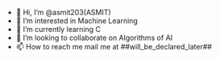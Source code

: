 - 👋 Hi, I’m @asmit203(ASMIT)
- 👀 I’m interested in Machine Learning
- 🌱 I’m currently learning C
- 💞️ I’m looking to collaborate on Algorithms of AI
- 📫 How to reach me mail me at ##will_be_declared_later##

<!---
asmit203/asmit203 is a ✨ special ✨ repository because its `README.md` (this file) appears on your GitHub profile.
You can click the Preview link to take a look at your changes.
--->
